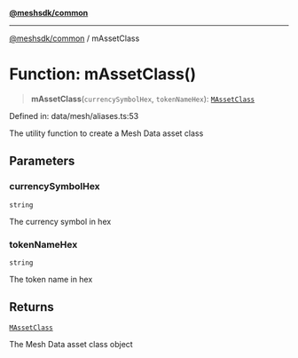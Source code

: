 [**@meshsdk/common**](../README.md)

***

[@meshsdk/common](../globals.md) / mAssetClass

# Function: mAssetClass()

> **mAssetClass**(`currencySymbolHex`, `tokenNameHex`): [`MAssetClass`](../type-aliases/MAssetClass.md)

Defined in: data/mesh/aliases.ts:53

The utility function to create a Mesh Data asset class

## Parameters

### currencySymbolHex

`string`

The currency symbol in hex

### tokenNameHex

`string`

The token name in hex

## Returns

[`MAssetClass`](../type-aliases/MAssetClass.md)

The Mesh Data asset class object
